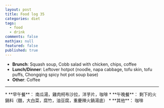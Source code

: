 ```yaml
---
layout: post
title: Food log 35
categories: diet
tags: 
  - food
  - drink
comments: false
mathjax: null
featured: false
published: true
---
```


* **Brunch**: Squash soup, Cobb salad with chicken, chips, coffee
* **Lunch/Dinner**: Leftover hotpot (noodle, napa cabbage, tofu skin, tofu puffs, Chongqing spicy hot pot soup base)
* **Other**: Coffee
<hr>
* **早午餐**： 南瓜湯，雞肉柯布沙拉，洋芋片，咖啡
* **午晚餐**： 剩下的火鍋料（麵，大白菜，腐竹，油豆腐，重慶辣火鍋湯底）
* **其他**： 咖啡
